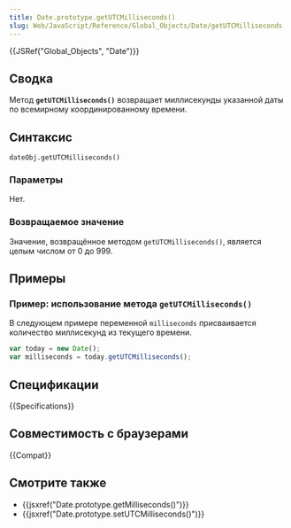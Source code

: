 ```yaml
---
title: Date.prototype.getUTCMilliseconds()
slug: Web/JavaScript/Reference/Global_Objects/Date/getUTCMilliseconds
---
```


{{JSRef("Global_Objects", "Date")}}

## Сводка

Метод **`getUTCMilliseconds()`** возвращает миллисекунды указанной даты по всемирному координированному времени.

## Синтаксис

```
dateObj.getUTCMilliseconds()
```

### Параметры

Нет.

### Возвращаемое значение

Значение, возвращённое методом `getUTCMilliseconds()`, является целым числом от 0 до 999.

## Примеры

### Пример: использование метода `getUTCMilliseconds()`

В следующем примере переменной `milliseconds` присваивается количество миллисекунд из текущего времени.

```js
var today = new Date();
var milliseconds = today.getUTCMilliseconds();
```

## Спецификации

{{Specifications}}

## Совместимость с браузерами

{{Compat}}

## Смотрите также

- {{jsxref("Date.prototype.getMilliseconds()")}}
- {{jsxref("Date.prototype.setUTCMilliseconds()")}}
